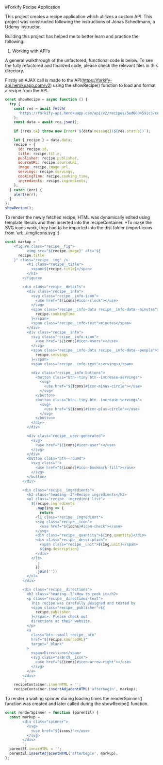 #Forkify Recipe Application

This project creates a recipe application which utilizes a custom API. This project was constructed following the instructions of Jonas Schedtmann, a Udemy instructor.

Building this project has helped me to better learn and practice the following:
1) Working with API's


A general walkthrough of the unfactored, functional code is below. To see the fully refactored and finalized code, please check the relevant files in this directory.

Firstly an AJAX call is made to the API(https://forkify-api.herokuapp.com/v2) using the showRecipe() function to load and format a recipe from the API.
```JavaScript
const showRecipe = async function () {
  try {
    const res = await fetch(
      'https://forkify-api.herokuapp.com/api/v2/recipes/5ed6604591c37cdc054bc96e'
    );
    const data = await res.json();
  
    if (!res.ok) throw new Error(`${data.message}(${res.status})`);

    let { recipe } = data.data;
    recipe = {
      id: recipe.id,
      title: recipe.title,
      publisher: recipe.publisher,
      sourceURL: recipe.sourceURL,
      image: recipe.image_url,
      servings: recipe.servings,
      cookingTime: recipe.cooking_time,
      ingredients: recipe.ingredients,
    };
  } catch (err) {
    alert(err);
  }
};
showRecipe();
```


To render the newly fetched recipe, HTML was dynamically edited using template literals and then inserted into the recipeContainer. *To make the SVG icons work, they had to be imported into the dist folder (import icons from 'url:../img/icons.svg';)
```JavaScript
const markup = `
    <figure class="recipe__fig">
          <img src="${recipe.image}" alt="${
      recipe.title
    }" class="recipe__img" />
          <h1 class="recipe__title">
            <span>${recipe.title}</span>
          </h1>
        </figure>

        <div class="recipe__details">
          <div class="recipe__info">
            <svg class="recipe__info-icon">
              <use href="${icons}#icon-clock"></use>
            </svg>
            <span class="recipe__info-data recipe__info-data--minutes">${
              recipe.cookingTime
            }</span>
            <span class="recipe__info-text">minutes</span>
          </div>
          <div class="recipe__info">
            <svg class="recipe__info-icon">
              <use href="${icons}#icon-users"></use>
            </svg>
            <span class="recipe__info-data recipe__info-data--people">${
              recipe.servings
            }</span>
            <span class="recipe__info-text">servings</span>

            <div class="recipe__info-buttons">
              <button class="btn--tiny btn--increase-servings">
                <svg>
                  <use href="${icons}#icon-minus-circle"></use>
                </svg>
              </button>
              <button class="btn--tiny btn--increase-servings">
                <svg>
                  <use href="${icons}#icon-plus-circle"></use>
                </svg>
              </button>
            </div>
          </div>

          <div class="recipe__user-generated">
            <svg>
              <use href="${icons}#icon-user"></use>
            </svg>
          </div>
          <button class="btn--round">
            <svg class="">
              <use href="${icons}#icon-bookmark-fill"></use>
            </svg>
          </button>
        </div>

        <div class="recipe__ingredients">
          <h2 class="heading--2">Recipe ingredients</h2>
          <ul class="recipe__ingredient-list">
            ${recipe.ingredients
              .map(ing => {
                return `
              <li class="recipe__ingredient">
              <svg class="recipe__icon">
                <use href="${icons}#icon-check"></use>
              </svg>
              <div class="recipe__quantity">${ing.quantity}</div>
              <div class="recipe__description">
                <span class="recipe__unit">${ing.unit}</span>
                ${ing.description}
              </div>
            </li>
              `;
              })
              .join('')}
          </ul>
        </div>

        <div class="recipe__directions">
          <h2 class="heading--2">How to cook it</h2>
          <p class="recipe__directions-text">
            This recipe was carefully designed and tested by
            <span class="recipe__publisher">${
              recipe.publisher
            }</span>. Please check out
            directions at their website.
          </p>
          <a
            class="btn--small recipe__btn"
            href="${recipe.sourceURL}"
            target="_blank"
          >
            <span>Directions</span>
            <svg class="search__icon">
              <use href="${icons}#icon-arrow-right"></use>
            </svg>
          </a>
        </div>
        `;
    recipeContainer.innerHTML = '';
    recipeContainer.insertAdjacentHTML('afterbegin', markup);
```


To render a waiting spinner during loading times the renderSpinner() function was created and later called during the showRecipe() function.
```JavaScript
const renderSpinner = function (parentEl) {
  const markup = `
        <div class="spinner">
          <svg>
            <use href="${icons}"></use>
          </svg>
        </div>
        `;
  parentEl.innerHTML = '';
  parentEl.insertAdjacentHTML('afterbegin', markup);
};
```
